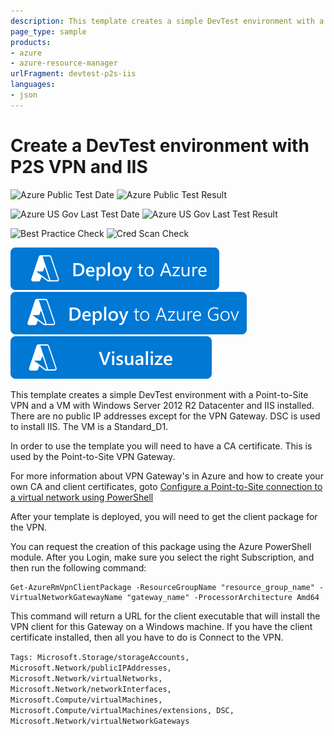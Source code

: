 ```yaml
---
description: This template creates a simple DevTest environment with a Point-to-Site VPN and IIS on a Windows server which is a great way to get started.
page_type: sample
products:
- azure
- azure-resource-manager
urlFragment: devtest-p2s-iis
languages:
- json
---
```

# Create a DevTest environment with P2S VPN and IIS

![Azure Public Test Date](https://azurequickstartsservice.blob.core.windows.net/badges/demos/devtest-p2s-iis/PublicLastTestDate.svg)
![Azure Public Test Result](https://azurequickstartsservice.blob.core.windows.net/badges/demos/devtest-p2s-iis/PublicDeployment.svg)

![Azure US Gov Last Test Date](https://azurequickstartsservice.blob.core.windows.net/badges/demos/devtest-p2s-iis/FairfaxLastTestDate.svg)
![Azure US Gov Last Test Result](https://azurequickstartsservice.blob.core.windows.net/badges/demos/devtest-p2s-iis/FairfaxDeployment.svg)

![Best Practice Check](https://azurequickstartsservice.blob.core.windows.net/badges/demos/devtest-p2s-iis/BestPracticeResult.svg)
![Cred Scan Check](https://azurequickstartsservice.blob.core.windows.net/badges/demos/devtest-p2s-iis/CredScanResult.svg)

[![Deploy To Azure](https://raw.githubusercontent.com/Azure/azure-quickstart-templates/master/1-CONTRIBUTION-GUIDE/images/deploytoazure.svg?sanitize=true)](https://portal.azure.com/#create/Microsoft.Template/uri/https%3A%2F%2Fraw.githubusercontent.com%2FAzure%2Fazure-quickstart-templates%2Fmaster%2Fdemos%2Fdevtest-p2s-iis%2Fazuredeploy.json)
[![Deploy To Azure US Gov](https://raw.githubusercontent.com/Azure/azure-quickstart-templates/master/1-CONTRIBUTION-GUIDE/images/deploytoazuregov.svg?sanitize=true)]( https://portal.azure.us/#create/Microsoft.Template/uri/https%3A%2F%2Fraw.githubusercontent.com%2FAzure%2Fazure-quickstart-templates%2Fmaster%2Fdemos%2Fdevtest-p2s-iis%2Fazuredeploy.json)
[![Visualize](https://raw.githubusercontent.com/Azure/azure-quickstart-templates/master/1-CONTRIBUTION-GUIDE/images/visualizebutton.svg?sanitize=true)](http://armviz.io/#/?load=https%3A%2F%2Fraw.githubusercontent.com%2FAzure%2Fazure-quickstart-templates%2Fmaster%2Fdemos%2Fdevtest-p2s-iis%2Fazuredeploy.json)

This template creates a simple DevTest environment with a Point-to-Site VPN and a VM with Windows Server 2012 R2 Datacenter and IIS installed. There are no public IP addresses except for the VPN Gateway. DSC is used to install IIS. The VM is a Standard_D1.

In order to use the template you will need to have a CA certificate. This is used by the Point-to-Site VPN Gateway.

For more information about VPN Gateway's in Azure and how to create your own CA and client certificates, goto
[Configure a Point-to-Site connection to a virtual network using PowerShell](https://azure.microsoft.com/documentation/articles/vpn-gateway-howto-point-to-site-rm-ps/)

After your template is deployed, you will need to get the client package for the VPN.

You can request the creation of this package using the Azure PowerShell module. After you Login, make sure you select the right Subscription, and then run the following command:

	Get-AzureRmVpnClientPackage -ResourceGroupName "resource_group_name" -VirtualNetworkGatewayName "gateway_name" -ProcessorArchitecture Amd64

This command will return a URL for the client executable that will install the VPN client for this Gateway on a Windows machine.
If you have the client certificate installed, then all you have to do is Connect to the VPN.

`Tags: Microsoft.Storage/storageAccounts, Microsoft.Network/publicIPAddresses, Microsoft.Network/virtualNetworks, Microsoft.Network/networkInterfaces, Microsoft.Compute/virtualMachines, Microsoft.Compute/virtualMachines/extensions, DSC, Microsoft.Network/virtualNetworkGateways`
